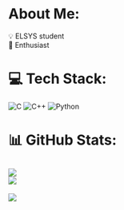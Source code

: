 # About Me:
:bulb: ELSYS student <br>:brain: Enthusiast


# :computer: Tech Stack:
![C](https://img.shields.io/badge/c-%2300599C.svg?style=for-the-badge&logo=c&logoColor=white) ![C++](https://img.shields.io/badge/c++-%2300599C.svg?style=for-the-badge&logo=c%2B%2B&logoColor=white) ![Python](https://img.shields.io/badge/python-3670A0?style=for-the-badge&logo=python&logoColor=ffdd54)
# :bar_chart: GitHub Stats:
![](https://github-readme-streak-stats.herokuapp.com/?user=MechkarovTUES&theme=dark&hide_border=false)<br/>
![](https://github-readme-stats.vercel.app/api/top-langs/?username=MechkarovTUES&theme=dark&hide_border=false&include_all_commits=true&count_private=true&layout=compact)
---
[![](https://visitcount.itsvg.in/api?id=MechkarovTUES&icon=0&color=0)](https://visitcount.itsvg.in)
